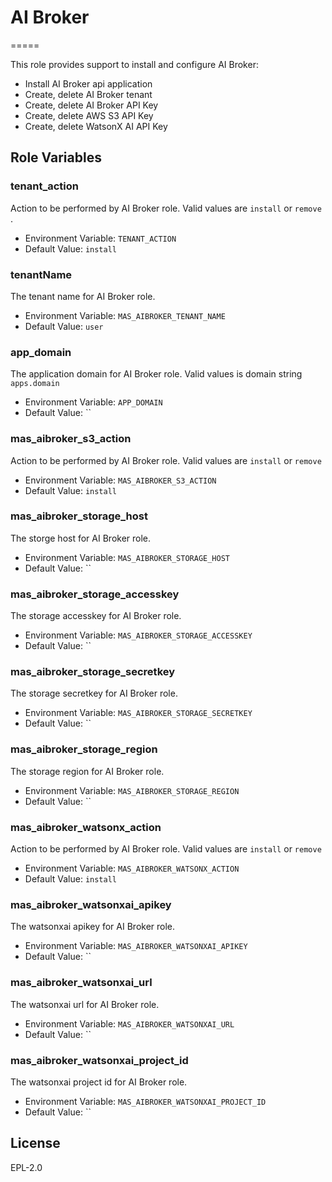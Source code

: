 # AI Broker
=====

This role provides support to install and configure AI Broker:

* Install AI Broker api application
* Create, delete AI Broker tenant
* Create, delete AI Broker API Key
* Create, delete AWS S3 API Key
* Create, delete WatsonX AI API Key

Role Variables
--------------

### tenant_action

Action to be performed by AI Broker role. Valid values are `install` or `remove` .
  
* Environment Variable: `TENANT_ACTION`
* Default Value: `install`

### tenantName

The tenant name for AI Broker role.

* Environment Variable: `MAS_AIBROKER_TENANT_NAME`
* Default Value: `user`

### app_domain

The application domain for AI Broker role. Valid values is domain string `apps.domain`

* Environment Variable: `APP_DOMAIN`
* Default Value: ``

### mas_aibroker_s3_action

Action to be performed by AI Broker role. Valid values are `install` or `remove`

* Environment Variable: `MAS_AIBROKER_S3_ACTION`
* Default Value: `install`

### mas_aibroker_storage_host

The storge host for AI Broker role.

* Environment Variable: `MAS_AIBROKER_STORAGE_HOST`
* Default Value: ``

### mas_aibroker_storage_accesskey

The storage accesskey for AI Broker role.

* Environment Variable: `MAS_AIBROKER_STORAGE_ACCESSKEY`
* Default Value: ``

### mas_aibroker_storage_secretkey

The storage secretkey for AI Broker role. 

* Environment Variable: `MAS_AIBROKER_STORAGE_SECRETKEY`
* Default Value: ``

### mas_aibroker_storage_region

The storage region for AI Broker role.

* Environment Variable: `MAS_AIBROKER_STORAGE_REGION`
* Default Value: ``

### mas_aibroker_watsonx_action

Action to be performed by AI Broker role. Valid values are `install` or `remove`

* Environment Variable: `MAS_AIBROKER_WATSONX_ACTION`
* Default Value: `install`

### mas_aibroker_watsonxai_apikey

The watsonxai apikey for AI Broker role.

* Environment Variable: `MAS_AIBROKER_WATSONXAI_APIKEY`
* Default Value: ``

### mas_aibroker_watsonxai_url

The watsonxai url for AI Broker role.

* Environment Variable: `MAS_AIBROKER_WATSONXAI_URL`
* Default Value: ``

### mas_aibroker_watsonxai_project_id

The watsonxai project id for AI Broker role.

* Environment Variable: `MAS_AIBROKER_WATSONXAI_PROJECT_ID`
* Default Value: ``

License
-------

EPL-2.0
